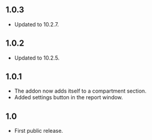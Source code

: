 ## 1.0.3
- Updated to 10.2.7.

## 1.0.2
- Updated to 10.2.5.

## 1.0.1
- The addon now adds itself to a compartment section.
- Added settings button in the report window.

## 1.0
- First public release.